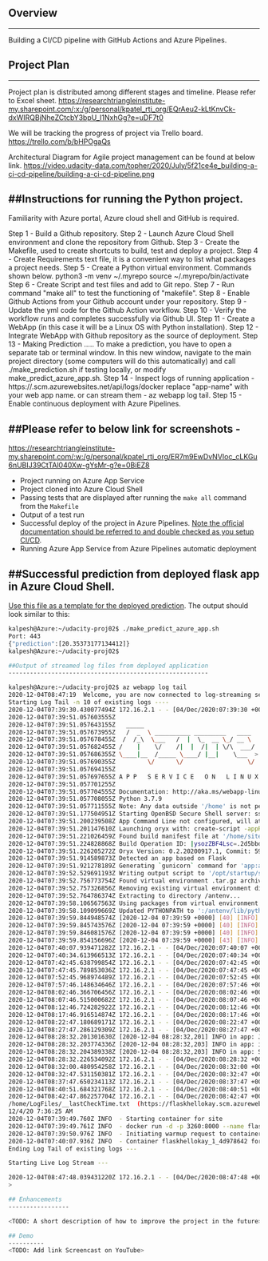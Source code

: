 ## Overview
--------------
Building a CI/CD pipeline with GitHub Actions and Azure Pipelines.

## Project Plan
------------------
Project plan is distributed among different stages and timeline. Please refer to Excel sheet.
https://researchtriangleinstitute-my.sharepoint.com/:x:/g/personal/kpatel_rti_org/EQrAeu2-kLtKnvCk-dxWIRQBjNheZCtcbY3bpU_I1NxhGg?e=uDF7t0

We will be tracking the progress of project via Trello board.
https://trello.com/b/bHPOgaQs

Architectural Diagram for Agile project management can be found at below link.
https://video.udacity-data.com/topher/2020/July/5f21ce4e_building-a-ci-cd-pipeline/building-a-ci-cd-pipeline.png

##Instructions for running the Python project.
---------------------------------------------
Familiarity with Azure portal, Azure cloud shell and GitHub is required.

Step 1 - Build a Github repository.
Step 2 - Launch Azure Cloud Shell environment and clone the repository from Github.
Step 3 - Create the Makefile, used to create shortcuts to build, test and deploy a project.
Step 4 - Create Requirements text file, it is a convenient way to list what packages a project needs.
Step 5 - Create a Python virtual environment. Commands shown below.
         python3 -m venv ~/.myrepo
         source ~/.myrepo/bin/activate
Step 6 - Create Script and test files and add to Git repo.
Step 7 - Run command "make all" to test the functioning of "makefile".
Step 8 - Enable Github Actions from your Github account under your repository.
Step 9 - Update the yml code for the Github Action workflow.
Step 10 - Verify the workflow runs and completes successfully via Github UI.
Step 11 - Create a WebApp (in this case it will be a Linux OS with Python installation).
Step 12 - Integrate WebApp with Github repository as the source of deployment.
Step 13 - Making Prediction .....
         To make a prediction, you have to open a separate tab or terminal window. In this new window, navigate to the main project directory
         (some computers will do this automatically) and call ./make_prediction.sh if testing locally, or modify make_predict_azure_app.sh.
Step 14 - Inspect logs of running application - https://<app-name>.scm.azurewebsites.net/api/logs/docker replace "app-name" with your web app name.
          or can stream them - az webapp log tail.
Step 15 - Enable continuous deployment with Azure Pipelines.

##Please refer to below link for screenshots - 
--------------------------------------------
https://researchtriangleinstitute-my.sharepoint.com/:w:/g/personal/kpatel_rti_org/ER7m9EwDvNVIoc_cLKGu6nUBIJ39CtTAl040Xw-gYsMr-g?e=0BiEZ8
* Project running on Azure App Service
* Project cloned into Azure Cloud Shell
* Passing tests that are displayed after running the `make all` command from the `Makefile`
* Output of a test run
* Successful deploy of the project in Azure Pipelines.  [Note the official documentation should be referred to and double checked as you setup CI/CD](https://docs.microsoft.com/en-us/azure/devops/pipelines/ecosystems/python-webapp?view=azure-devops).
* Running Azure App Service from Azure Pipelines automatic deployment

##Successful prediction from deployed flask app in Azure Cloud Shell.
------------------------------------------------------------------------
[Use this file as a template for the deployed prediction](https://github.com/udacity/nd082-Azure-Cloud-DevOps-Starter-Code/blob/master/C2-AgileDevelopmentwithAzure/project/starter_files/flask-sklearn/make_predict_azure_app.sh).
The output should look similar to this:

```bash
kalpesh@Azure:~/udacity-proj02$ ./make_predict_azure_app.sh
Port: 443
{"prediction":[20.35373177134412]}
kalpesh@Azure:~/udacity-proj02$

##Output of streamed log files from deployed application
--------------------------------------------------------

kalpesh@Azure:~/udacity-proj02$ az webapp log tail
2020-12-04T08:47:19  Welcome, you are now connected to log-streaming service.
Starting Log Tail -n 10 of existing logs ----
2020-12-04T07:39:30.430077494Z 172.16.2.1 - - [04/Dec/2020:07:39:30 +0000] "GET / HTTP/1.1" 200 32 "https://portal.azure.com/" "Mozilla/5.0 (Windows NT 10.0; Win64; x64) AppleWebKit/537.36 (KHTML, like Gecko) Chrome/86.0.4240.198 Safari/537.36"
2020-12-04T07:39:51.057603555Z
2020-12-04T07:39:51.057643155Z   _____
2020-12-04T07:39:51.057673955Z   /  _  \ __________ _________   ____
2020-12-04T07:39:51.057678455Z  /  /_\  \___   /  |  \_  __ \_/ __ \
2020-12-04T07:39:51.057682455Z /    |    \/    /|  |  /|  | \/\  ___/
2020-12-04T07:39:51.057686355Z \____|__  /_____ \____/ |__|    \___  >
2020-12-04T07:39:51.057690355Z         \/      \/                  \/
2020-12-04T07:39:51.057694155Z
2020-12-04T07:39:51.057697655Z A P P   S E R V I C E   O N   L I N U X
2020-12-04T07:39:51.057701255Z
2020-12-04T07:39:51.057704555Z Documentation: http://aka.ms/webapp-linux
2020-12-04T07:39:51.057708055Z Python 3.7.9
2020-12-04T07:39:51.057711555Z Note: Any data outside '/home' is not persisted
2020-12-04T07:39:51.177504951Z Starting OpenBSD Secure Shell server: sshd.
2020-12-04T07:39:51.200239508Z App Command Line not configured, will attempt auto-detect
2020-12-04T07:39:51.201147610Z Launching oryx with: create-script -appPath /home/site/wwwroot -output /opt/startup/startup.sh -virtualEnvName antenv -defaultApp /opt/defaultsite -bindPort 8000
2020-12-04T07:39:51.221026459Z Found build manifest file at '/home/site/wwwroot/oryx-manifest.toml'. Deserializing it...
2020-12-04T07:39:51.224828868Z Build Operation ID: |ysozZBF4Lsc=.2d5bbd63_
2020-12-04T07:39:51.226205272Z Oryx Version: 0.2.20200917.1, Commit: 59deb778658a124cb74ea8e2c8f39fa87abcc9d9, ReleaseTagName: 20200917.1
2020-12-04T07:39:51.914589873Z Detected an app based on Flask
2020-12-04T07:39:51.921278189Z Generating `gunicorn` command for 'app:app'
2020-12-04T07:39:52.529691193Z Writing output script to '/opt/startup/startup.sh'
2020-12-04T07:39:52.756773754Z Found virtual environment .tar.gz archive.
2020-12-04T07:39:52.757326856Z Removing existing virtual environment directory /antenv...
2020-12-04T07:39:52.764786374Z Extracting to directory /antenv...
2020-12-04T07:39:58.106567563Z Using packages from virtual environment antenv located at /antenv.
2020-12-04T07:39:58.109099669Z Updated PYTHONPATH to ':/antenv/lib/python3.7/site-packages'
2020-12-04T07:39:59.844948574Z [2020-12-04 07:39:59 +0000] [40] [INFO] Starting gunicorn 20.0.4
2020-12-04T07:39:59.845743576Z [2020-12-04 07:39:59 +0000] [40] [INFO] Listening at: http://0.0.0.0:8000 (40)
2020-12-04T07:39:59.846081576Z [2020-12-04 07:39:59 +0000] [40] [INFO] Using worker: sync
2020-12-04T07:39:59.854156696Z [2020-12-04 07:39:59 +0000] [43] [INFO] Booting worker with pid: 43
2020-12-04T07:40:07.939471282Z 172.16.2.1 - - [04/Dec/2020:07:40:07 +0000] "GET /robots933456.txt HTTP/1.1" 404 232 "-" "-"
2020-12-04T07:40:34.613966513Z 172.16.2.1 - - [04/Dec/2020:07:40:34 +0000] "GET / HTTP/1.1" 200 32 "-" "Mozilla/5.0 (Windows NT 10.0; Win64; x64) AppleWebKit/537.36 (KHTML, like Gecko) Chrome/86.0.4240.198 Safari/537.36"
2020-12-04T07:42:45.638799854Z 172.16.2.1 - - [04/Dec/2020:07:42:45 +0000] "GET / HTTP/1.1" 200 32 "-" "AlwaysOn"
2020-12-04T07:47:45.789853036Z 172.16.2.1 - - [04/Dec/2020:07:47:45 +0000] "GET / HTTP/1.1" 200 32 "-" "AlwaysOn"
2020-12-04T07:52:45.968974489Z 172.16.2.1 - - [04/Dec/2020:07:52:45 +0000] "GET / HTTP/1.1" 200 32 "-" "AlwaysOn"
2020-12-04T07:57:46.148634646Z 172.16.2.1 - - [04/Dec/2020:07:57:46 +0000] "GET / HTTP/1.1" 200 32 "-" "AlwaysOn"
2020-12-04T08:02:46.366706456Z 172.16.2.1 - - [04/Dec/2020:08:02:46 +0000] "GET / HTTP/1.1" 200 32 "-" "AlwaysOn"
2020-12-04T08:07:46.515000682Z 172.16.2.1 - - [04/Dec/2020:08:07:46 +0000] "GET / HTTP/1.1" 200 32 "-" "AlwaysOn"
2020-12-04T08:12:46.724282922Z 172.16.2.1 - - [04/Dec/2020:08:12:46 +0000] "GET / HTTP/1.1" 200 32 "-" "AlwaysOn"
2020-12-04T08:17:46.916514874Z 172.16.2.1 - - [04/Dec/2020:08:17:46 +0000] "GET / HTTP/1.1" 200 32 "-" "AlwaysOn"
2020-12-04T08:22:47.180689171Z 172.16.2.1 - - [04/Dec/2020:08:22:47 +0000] "GET / HTTP/1.1" 200 32 "-" "AlwaysOn"
2020-12-04T08:27:47.286129309Z 172.16.2.1 - - [04/Dec/2020:08:27:47 +0000] "GET / HTTP/1.1" 200 32 "-" "AlwaysOn"
2020-12-04T08:28:32.201301630Z [2020-12-04 08:28:32,201] INFO in app: JSON payload: %s json_payload
2020-12-04T08:28:32.203774336Z [2020-12-04 08:28:32,203] INFO in app: inference payload DataFrame: %s inference_payload
2020-12-04T08:28:32.204389338Z [2020-12-04 08:28:32,203] INFO in app: Scaling Payload: %s payload
2020-12-04T08:28:32.226534092Z 172.16.2.1 - - [04/Dec/2020:08:28:32 +0000] "POST /predict HTTP/1.1" 200 35 "-" "curl/7.47.0"
2020-12-04T08:32:00.480954258Z 172.16.2.1 - - [04/Dec/2020:08:32:00 +0000] "GET / HTTP/1.1" 200 32 "https://portal.azure.com/" "Mozilla/5.0 (Windows NT 10.0; Win64; x64) AppleWebKit/537.36 (KHTML, like Gecko) Chrome/86.0.4240.198 Safari/537.36"
2020-12-04T08:32:47.531150381Z 172.16.2.1 - - [04/Dec/2020:08:32:47 +0000] "GET / HTTP/1.1" 200 32 "-" "AlwaysOn"
2020-12-04T08:37:47.650234113Z 172.16.2.1 - - [04/Dec/2020:08:37:47 +0000] "GET / HTTP/1.1" 200 32 "-" "AlwaysOn"
2020-12-04T08:40:51.684321768Z 172.16.2.1 - - [04/Dec/2020:08:40:51 +0000] "GET / HTTP/1.1" 200 32 "https://portal.azure.com/" "Mozilla/5.0 (Windows NT 10.0; Win64; x64) AppleWebKit/537.36 (KHTML, like Gecko) Chrome/86.0.4240.198 Safari/537.36"
2020-12-04T08:42:47.862257704Z 172.16.2.1 - - [04/Dec/2020:08:42:47 +0000] "GET / HTTP/1.1" 200 32 "-" "AlwaysOn"
/home/LogFiles/__lastCheckTime.txt  (https://flaskhellokay.scm.azurewebsites.net/api/vfs/LogFiles/__lastCheckTime.txt)
12/4/20 7:36:25 AM
2020-12-04T07:39:49.760Z INFO  - Starting container for site
2020-12-04T07:39:49.761Z INFO  - docker run -d -p 3260:8000 --name flaskhellokay_1_4d978642 -e WEBSITE_SITE_NAME=flaskhellokay -e WEBSITE_AUTH_ENABLED=False -e WEBSITE_ROLE_INSTANCE_ID=0 -e WEBSITE_HOSTNAME=flaskhellokay.azurewebsites.net -e WEBSITE_INSTANCE_ID=7254a188ab4586854ad76076414307db730ca9c4cf4a65f1d2870b4c9a2ed8a8 -e HTTP_LOGGING_ENABLED=1 appsvc/python:3.7_20200918.1
2020-12-04T07:39:50.976Z INFO  - Initiating warmup request to container flaskhellokay_1_4d978642 for site flaskhellokay
2020-12-04T07:40:07.936Z INFO  - Container flaskhellokay_1_4d978642 for site flaskhellokay initialized successfully and is ready to serve requests.
Ending Log Tail of existing logs ---

Starting Live Log Stream ---

2020-12-04T08:47:48.039431220Z 172.16.2.1 - - [04/Dec/2020:08:47:48 +0000] "GET / HTTP/1.1" 200 32 "-" "AlwaysOn"
> 

## Enhancements
-----------------

<TODO: A short description of how to improve the project in the future>

## Demo 
----------
<TODO: Add link Screencast on YouTube>


